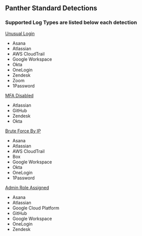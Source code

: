 ## Panther Standard Detections
### Supported Log Types are listed below each detection

[ Unusual Login](../rules/standard_rules/unusual_login.py)
  - Asana
  - Atlassian
  - AWS CloudTrail
  - Google Workspace
  - Okta
  - OneLogin
  - Zendesk
  - Zoom
  - 1Password

[ MFA Disabled](../rules/standard_rules/mfa_disabled.py)
  - Atlassian
  - GitHub
  - Zendesk
  - Okta

[ Brute Force By IP](../rules/standard_rules/brute_force_by_ip.py)

  - Asana
  - Atlassian
  - AWS CloudTrail
  - Box
  - Google Workspace
  - Okta
  - OneLogin
  - 1Password

[ Admin Role Assigned](../rules/standard_rules/admin_assigned.py)

  - Asana
  - Atlassian
  - Google Cloud Platform
  - GitHub
  - Google Workspace
  - OneLogin
  - Zendesk
